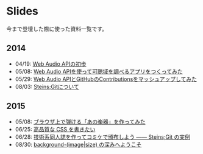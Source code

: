 Slides
============

今まで登壇した際に使った資料一覧です。

2014
------------

- 04/19: [Web Audio APIの初歩](http://www.slideshare.net/kubosho/web-audio-api-33705589)
- 05/08: [Web Audio APIを使って可聴域を調べるアプリをつくってみた](http://www.slideshare.net/kubosho/web-audio-api-34440311)
- 05/29: [Web Audio APIとGitHubのContributionsをマッシュアップしてみた](http://www.slideshare.net/kubosho/web-audio-apigithubcontributions)
- 08/03: [Steins;Gitについて](http://www.slideshare.net/kubosho/steinsgit)

2015
------------

- 05/08: [ブラウザ上で弾ける「あの楽器」を作ってみた](https://speakerdeck.com/kubosho/burauzashang-dedan-keru-afalsele-qi-wozuo-tutemita)
- 06/25: [高品質な CSS を書きたい](https://speakerdeck.com/kubosho/gao-pin-zhi-na-css-woshu-kitai)
- 06/28: [技術系同人誌を作ってコミケで頒布しよう ―― Steins;Git の実例](http://www.slideshare.net/kubosho/06-28howtomakethetechdoujinshi)
- 08/30: [background-(image|size) の深みへようこそ](http://www.slideshare.net/kubosho/backgroundimagesize)
